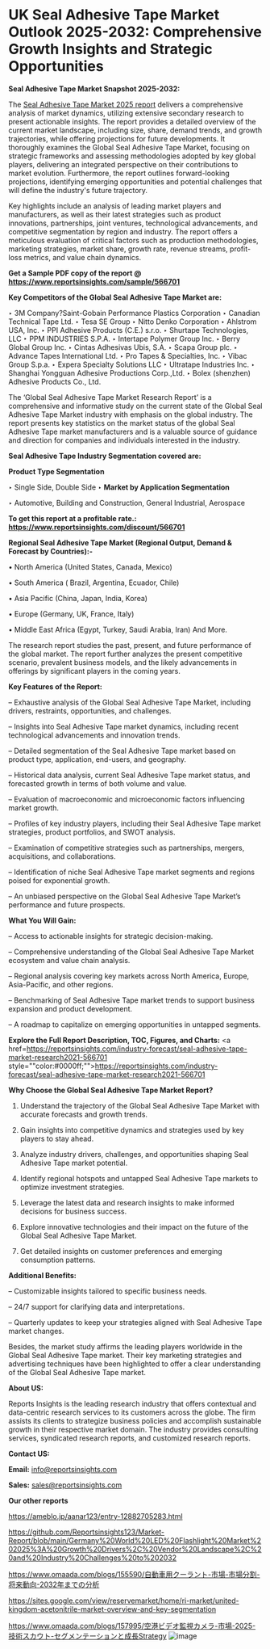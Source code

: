 # UK Seal Adhesive Tape Market Outlook 2025-2032: Comprehensive Growth Insights and Strategic Opportunities

<strong>Seal Adhesive Tape Market Snapshot 2025-2032:</strong>

The <a href=https://www.reportsinsights.com/sample/566701>Seal Adhesive Tape Market 2025 report</a> delivers a comprehensive analysis of market dynamics, utilizing extensive secondary research to present actionable insights. The report provides a detailed overview of the current market landscape, including size, share, demand trends, and growth trajectories, while offering projections for future developments. It thoroughly examines the Global Seal Adhesive Tape Market, focusing on strategic frameworks and assessing methodologies adopted by key global players, delivering an integrated perspective on their contributions to market evolution. Furthermore, the report outlines forward-looking projections, identifying emerging opportunities and potential challenges that will define the industry's future trajectory.

Key highlights include an analysis of leading market players and manufacturers, as well as their latest strategies such as product innovations, partnerships, joint ventures, technological advancements, and competitive segmentation by region and industry. The report offers a meticulous evaluation of critical factors such as production methodologies, marketing strategies, market share, growth rate, revenue streams, profit-loss metrics, and value chain dynamics.

<strong>Get a Sample PDF copy of the report @ <a href=https://www.reportsinsights.com/sample/566701 style=color:#0000ff;>https://www.reportsinsights.com/sample/566701</a></strong>

<strong>Key Competitors of the Global Seal Adhesive Tape Market are:</strong>

‣ 3M Company?Saint-Gobain Performance Plastics Corporation
‣ Canadian Technical Tape Ltd.
‣ Tesa SE Group
‣ Nitto Denko Corporation
‣ Ahlstrom USA, Inc.
‣ PPI Adhesive Products (C.E.) s.r.o.
‣ Shurtape Technologies, LLC
‣ PPM INDUSTRIES S.P.A.
‣ Intertape Polymer Group Inc.
‣ Berry Global Group Inc.
‣ Cintas Adhesivas Ubis, S.A.
‣ Scapa Group plc.
‣ Advance Tapes International Ltd.
‣ Pro Tapes & Specialties, Inc.
‣ Vibac Group S.p.a.
‣ Expera Specialty Solutions LLC
‣ Ultratape Industries Inc.
‣ Shanghai Yongguan Adhesive Productions Corp.,Ltd.
‣ Bolex (shenzhen) Adhesive Products Co., Ltd.

The ‘Global Seal Adhesive Tape Market Research Report’ is a comprehensive and informative study on the current state of the Global Seal Adhesive Tape Market industry with emphasis on the global industry. The report presents key statistics on the market status of the global Seal Adhesive Tape market manufacturers and is a valuable source of guidance and direction for companies and individuals interested in the industry.

<strong>Seal Adhesive Tape Industry Segmentation covered are:</strong>

<strong>Product Type Segmentation</strong>

‣ Single Side, Double Side
‣ 
<strong>Market by Application Segmentation</strong>

‣ Automotive, Building and Construction, General Industrial, Aerospace

<strong>To get this report at a profitable rate.: <a href=https://www.reportsinsights.com/discount/566701 style=color:#0000ff;>https://www.reportsinsights.com/discount/566701</a></strong>

<strong>Regional Seal Adhesive Tape Market (Regional Output, Demand &amp; Forecast by Countries):-</strong>

• North America (United States, Canada, Mexico)

• South America ( Brazil, Argentina, Ecuador, Chile)

• Asia Pacific (China, Japan, India, Korea)

• Europe (Germany, UK, France, Italy)

• Middle East Africa (Egypt, Turkey, Saudi Arabia, Iran) And More.

The research report studies the past, present, and future performance of the global market. The report further analyzes the present competitive scenario, prevalent business models, and the likely advancements in offerings by significant players in the coming years.

<strong>Key Features of the Report:</strong>

– Exhaustive analysis of the Global Seal Adhesive Tape Market, including drivers, restraints, opportunities, and challenges.

– Insights into Seal Adhesive Tape market dynamics, including recent technological advancements and innovation trends.

– Detailed segmentation of the Seal Adhesive Tape market based on product type, application, end-users, and geography.

– Historical data analysis, current Seal Adhesive Tape market status, and forecasted growth in terms of both volume and value.

– Evaluation of macroeconomic and microeconomic factors influencing market growth.

– Profiles of key industry players, including their Seal Adhesive Tape market strategies, product portfolios, and SWOT analysis.

– Examination of competitive strategies such as partnerships, mergers, acquisitions, and collaborations.

– Identification of niche Seal Adhesive Tape market segments and regions poised for exponential growth.

– An unbiased perspective on the Global Seal Adhesive Tape Market’s performance and future prospects.

<strong>What You Will Gain:</strong>

– Access to actionable insights for strategic decision-making.

– Comprehensive understanding of the Global Seal Adhesive Tape Market ecosystem and value chain analysis.

– Regional analysis covering key markets across North America, Europe, Asia-Pacific, and other regions.

– Benchmarking of Seal Adhesive Tape market trends to support business expansion and product development.

– A roadmap to capitalize on emerging opportunities in untapped segments.

<strong>Explore the Full Report Description, TOC, Figures, and Charts:</strong>
<a href=https://reportsinsights.com/industry-forecast/seal-adhesive-tape-market-research2021-566701 style=""color:#0000ff;"">https://reportsinsights.com/industry-forecast/seal-adhesive-tape-market-research2021-566701</a>

<strong>Why Choose the Global Seal Adhesive Tape Market Report?</strong>

1. Understand the trajectory of the Global Seal Adhesive Tape Market with accurate forecasts and growth trends.

2. Gain insights into competitive dynamics and strategies used by key players to stay ahead.

3. Analyze industry drivers, challenges, and opportunities shaping Seal Adhesive Tape market potential.

4. Identify regional hotspots and untapped Seal Adhesive Tape markets to optimize investment strategies.

5. Leverage the latest data and research insights to make informed decisions for business success.

6. Explore innovative technologies and their impact on the future of the Global Seal Adhesive Tape Market.

7. Get detailed insights on customer preferences and emerging consumption patterns.

<strong>Additional Benefits:</strong>

– Customizable insights tailored to specific business needs.

– 24/7 support for clarifying data and interpretations.

– Quarterly updates to keep your strategies aligned with Seal Adhesive Tape market changes.

Besides, the market study affirms the leading players worldwide in the Global Seal Adhesive Tape market. Their key marketing strategies and advertising techniques have been highlighted to offer a clear understanding of the Global Seal Adhesive Tape market.

<strong><strong>About US</strong>:</strong>

Reports Insights is the leading research industry that offers contextual and data-centric research services to its customers across the globe. The firm assists its clients to strategize business policies and accomplish sustainable growth in their respective market domain. The industry provides consulting services, syndicated research reports, and customized research reports.

<strong>Contact US:</strong>

<p class=><b>Email:</b> <a href=mailto:info@reportsinsights.com>info@reportsinsights.com</a></p>
<p class=><b>Sales:</b> <a href=mailto:sales@reportsinsights.com>sales@reportsinsights.com</a></p>

<strong>Our other reports</strong>

<a href=https://ameblo.jp/aanar123/entry-12882705283.html>https://ameblo.jp/aanar123/entry-12882705283.html</a>

<a href=https://github.com/Reportsinsights123/Market-Report/blob/main/Germany%20World%20LED%20Flashlight%20Market%202025%3A%20Growth%20Drivers%2C%20Vendor%20Landscape%2C%20and%20Industry%20Challenges%20to%202032>https://github.com/Reportsinsights123/Market-Report/blob/main/Germany%20World%20LED%20Flashlight%20Market%202025%3A%20Growth%20Drivers%2C%20Vendor%20Landscape%2C%20and%20Industry%20Challenges%20to%202032</a>

<a href=https://www.omaada.com/blogs/155590/自動車用クーラント-市場-市場分割-将来動向-2032年までの分析>https://www.omaada.com/blogs/155590/自動車用クーラント-市場-市場分割-将来動向-2032年までの分析</a>

<a href=https://sites.google.com/view/reservemarket/home/ri-market/united-kingdom-acetonitrile-market-overview-and-key-segmentation>https://sites.google.com/view/reservemarket/home/ri-market/united-kingdom-acetonitrile-market-overview-and-key-segmentation</a>

<a href=https://www.omaada.com/blogs/157995/空港ビデオ監視カメラ-市場-2025-技術スカウト-セグメンテーションと成長Strategy>https://www.omaada.com/blogs/157995/空港ビデオ監視カメラ-市場-2025-技術スカウト-セグメンテーションと成長Strategy</a>
![image](https://github.com/user-attachments/assets/33f268d4-bae2-4546-b1b6-f1fee9ff0354)
